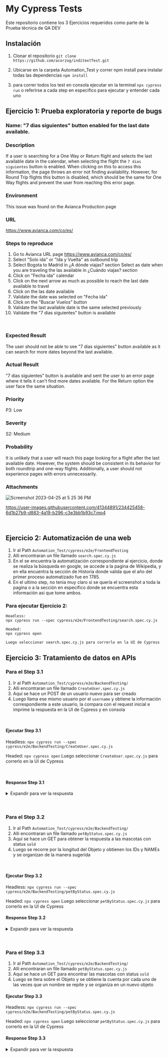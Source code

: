 # My Cypress Tests

Este repositorio contiene los 3 Ejercicios requeridos como parte de la Prueba técnica de QA DEV

## Instalación

1. Clonar el repositorio
    `git clone https://github.com/acorzog/inditextTest.git`

2. Ubicarse en la carpeta Automation_Test y correr npm install para instalar todas las dependencias
    `npm install`

3. para correr todos los test en consola ejecutar en la terminal
    `npx cypress run`
    o referirse a cada step en especifico para ejecutar y entender cada uno


## Ejercicio 1: Prueba exploratoria y reporte de bugs

### **Name:** "7 dias siguientes" button enabled for the last date available.

### **Description**

If a user is searching for a One Way or Return flight and selects the last available date in the calendar, when selecting the flight the `7 dias siguientes` button is enabled. When clicking on this to access this information, the page throws an error not finding availability. However, for Round Trip flights this button is disabled, which should be the same for One Way flights and prevent the user from reaching this error page.
<br />

### **Environment**

This issue was found on the Avianca Production page
<br />

### **URL**

https://www.avianca.com/co/es/
<br />

### **Steps to reproduce**

1. Go to Avianca URL page https://www.avianca.com/co/es/ 
2. Select "Solo ida" or "Ida y Vuelta" as outbound trip
3. Select Bogota to Madrid in ¿A dónde viajas? section
Select as date when you are traveling the las available in ¿Cuándo viajas? section
4. Click on "Fecha ida" calendar
5. Click on the next arrow as much as possible to reach the last date available to travel
6. Click on the las date available
7. Validate the date was selected on "Fecha ida"
8. Click on the "Buscar Vuelos" button
9. Validate the last available date is the same selected previously
10. Validate the "7 dias siguientes" button is available 
<br />

### **Expected Result**

The user should not be able to see "7 dias siguientes" button available as it can search for more dates beyond the last available. 
<br />

### **Actual Result**

"7 dias siguientes" button is available and sent the user to an error page where it tells it can't find more dates available. 
For the Return option the user face the same situation.
<br />

### **Priority**

P3: Low
<br />

### **Severity**

S2: Medium 
<br />

### **Probability**

It is unlikely that a user will reach this page looking for a flight after the last available date. However, the system should be consistent in its behavior for both roundtrip and one-way flights. Additionally, a user should not experience pages with errors unnecessarily.
<br />

### **Attachments**

![Screenshot 2023-04-25 at 5 25 36 PM](https://user-images.githubusercontent.com/41344891/234425022-0b599e18-bf4e-4433-95fc-8455cb94af89.png)

https://user-images.githubusercontent.com/41344891/234425458-6d1b27b9-d883-4a19-b296-c3e3bb1b93c7.mp4


<br />


## Ejercicio 2: Automatización de una web

1. Ir al Path `Automation_Test/cypress/e2e/FrontendTesting`
2. Alli encontraran un file llamado `search.spec.cy.js`
3. En el se encuentra la automatización correspondiente al ejercicio, donde se realiza la búsqueda en google, se accede a la pagina de Wikipedia, y en ella encuentra la sección de Historia donde valida que el año del primer proceso automatizado fue en 1785.
4. En el ultimo step, no tenia muy claro si se quería el screenshot a toda la pagina o a la sección en especifico donde se encuentra esta información asi que tome ambos.

### Para ejecutar Ejercicio 2:

```shell
Headless:
npx cypress run --spec cypress/e2e/FrontendTesting/search.spec.cy.js
```

```
Headed:
npx cypress open

Luego seleccionar search.spec.cy.js para correrlo en la UI de Cypress
```

## Ejercicio 3: Tratamiento de datos en APIs

### Para el Step 3.1

1. Ir al Path `Automation_Test/cypress/e2e/BackendTesting/`
2. Alli encontraran un file llamado `CreateUser.spec.cy.js`
3. Aquí se hace un POST de un usuario nuevo para ser creado
4. Luego llama ese mismo usuario por el `username` y obtiene la información correspondiente a este usuario, la compara con el request inicial e imprime la respuesta en la UI de Cypress y en consola
<br />

#### Ejecutar Step 3.1

Headless:
`npx cypress run --spec cypress/e2e/BackendTesting/CreateUser.spec.cy.js`

Headed:
`npx cypress open`
Luego seleccionar `CreateUser.spec.cy.js` para correrlo en la UI de Cypress

<br />

#### Response Step 3.1

<details>
  <summary>Expandir para ver la respuesta</summary>

```JSON
{
    "id":999,
    "username":"acorzog",
    "firstName":"Andrea",
    "lastName":"Corzo",
    "email":"acorzog@mailinator.com",
    "password":"Test1234",
    "phone":"3456776567",
    "userStatus":1
}
```
</details>
<br />
<br />

### Para el Step 3.2

1. Ir al Path `Automation_Test/cypress/e2e/BackendTesting/`
2. Alli encontraran un file llamado `petByStatus.spec.cy.js`
3. Aquí se hace un GET para obtener la respuesta a las mascotas con status `sold`
4. Luego se recorre por la longitud del Objeto y obtienen los IDs y NAMEs y se organizan de la manera sugerida
<br />

#### Ejecutar Step 3.2

Headless:
`npx cypress run --spec cypress/e2e/BackendTesting/petByStatus.spec.cy.js`

Headed:
`npx cypress open`
Luego seleccionar `petByStatus.spec.cy.js` para correrlo en la UI de Cypress
<br />

#### Response Step 3.2

<details>
  <summary>Expandir para ver la respuesta</summary>
  
  ```JSON
  [
	{
		"id": "171844",
		"name": "Sharik"
	},
	{
		"id": "642718",
		"name": "Charley"
	},
	{
		"id": "880335",
		"name": "Elwanek"
	},
	{
		"id": "599597",
		"name": "Elwanek"
	},
	{
		"id": "643670",
		"name": "Elwanek2"
	},
	{
		"id": "974647",
		"name": "Elwanek"
	},
	{
		"id": "513712",
		"name": "Elwanek2"
	},
	{
		"id": "74408294",
		"name": "doggie"
	},
	{
		"id": "822922",
		"name": "doggie"
	},
	{
		"id": "57352251",
		"name": "doggie"
	},
	{
		"id": "89",
		"name": "Homa"
	},
	{
		"id": "712356652"
	},
	{
		"id": "112794277"
	},
	{
		"id": "439062450"
	},
	{
		"id": "1234",
		"name": "cow"
	},
	{
		"id": "15072010",
		"name": "Стрелка"
	},
	{
		"id": "110",
		"name": "Greta"
	},
	{
		"id": "1698199",
		"name": "Sara"
	},
	{
		"id": "4507",
		"name": "morell jones"
	},
	{
		"id": "456124",
		"name": "cowcow"
	},
	{
		"id": "94501781",
		"name": "doggie"
	},
	{
		"id": "6969420",
		"name": "DAWG"
	},
	{
		"id": "150",
		"name": "NEW_DOGGIE"
	},
	{
		"id": "1881",
		"name": "Hinata"
	},
	{
		"id": "188881",
		"name": "Hinata"
	},
	{
		"id": "55565454",
		"name": "Tom"
	},
	{
		"id": "37930519",
		"name": "doggie"
	},
	{
		"id": "987456123",
		"name": "Kuka"
	},
	{
		"id": "99968774",
		"name": "Хот дог"
	},
	{
		"id": "987456321",
		"name": "{{name}}"
	},
	{
		"id": "321456987",
		"name": "{{name}}"
	},
	{
		"id": "11",
		"name": "Boss"
	},
	{
		"id": "20593238",
		"name": "doggie"
	},
	{
		"id": "71896898",
		"name": "Greta"
	},
	{
		"id": "7772023777",
		"name": "Гектор"
	},
	{
		"id": "930",
		"name": "isaac in"
	},
	{
		"id": "56331470",
		"name": "doggie"
	},
	{
		"id": "91507602",
		"name": "doggie"
	},
	{
		"id": "24093935",
		"name": "doggie"
	},
	{
		"id": "3708840",
		"name": "doggie"
	},
	{
		"id": "27042023",
		"name": "abai"
	},
	{
		"id": "3903023",
		"name": "doggie"
	},
	{
		"id": "13"
	},
	{
		"id": "12"
	},
	{
		"id": "521898",
		"name": "Kayleigh"
	},
	{
		"id": "725834",
		"name": "Kasey"
	},
	{
		"id": "170391",
		"name": "<Homa>"
	},
	{
		"id": "62751340",
		"name": "doggie"
	},
	{
		"id": "24572652",
		"name": "doggie"
	},
	{
		"id": "75854097",
		"name": "doggie"
	},
	{
		"id": "79897977",
		"name": "doggie"
	},
	{
		"id": "38541659",
		"name": "doggie"
	},
	{
		"id": "23437566",
		"name": "doggie"
	},
	{
		"id": "82188160",
		"name": "doggie"
	},
	{
		"id": "22061989",
		"name": "doggie"
	},
	{
		"id": "76621170",
		"name": "doggie"
	},
	{
		"id": "40010473",
		"name": "doggie"
	},
	{
		"id": "38480305",
		"name": "doggie"
	},
	{
		"id": "52931566",
		"name": "doggie"
	},
	{
		"id": "23327731",
		"name": "doggie"
	},
	{
		"id": "33845545",
		"name": "doggie"
	},
	{
		"id": "2022000",
		"name": "Star"
	},
	{
		"id": "33377689",
		"name": "doggie"
	},
	{
		"id": "24364310",
		"name": "kitten1"
	},
	{
		"id": "5644444",
		"name": "Собака"
	},
	{
		"id": "87705905",
		"name": "doggie"
	},
	{
		"id": "777123",
		"name": "Nemo"
	},
	{
		"id": "70119872",
		"name": "Анаконда"
	},
	{
		"id": "70119872000",
		"name": "LAPIN LAPIN"
	},
	{
		"id": "85118363",
		"name": "doggie"
	},
	{
		"id": "37326840",
		"name": "doggie"
	},
	{
		"id": "71551342",
		"name": "doggie"
	},
	{
		"id": "51338511",
		"name": "doggie"
	},
	{
		"id": "1711982",
		"name": "doggie"
	},
	{
		"id": "90369791",
		"name": "doggie"
	}
]
  ```
</details>
<br />
<br />
 
### Para el Step 3.3

1. Ir al Path `Automation_Test/cypress/e2e/BackendTesting/`
2. Alli encontraran un file llamado `petByStatus.spec.cy.js`
3. Aquí se hace un GET para encontrar las mascotas con status `sold`
4. Luego se itera sobre el Objeto y se obtiene la cuenta por cada uno de las veces que un nombre se repite y se organiza en un nuevo objeto

#### Ejecutar Step 3.3

Headless:
`npx cypress run --spec cypress/e2e/BackendTesting/petByStatus.spec.cy.js`

Headed:
`npx cypress open`
Luego seleccionar `petByStatus.spec.cy.js` para correrlo en la UI de Cypress
<br />

#### Response Step 3.3

<details>
  <summary>Expandir para ver la respuesta</summary>
  
  ```JSON
  {
	"Sharik": 1,
	"Charley": 1,
	"Elwanek": 3,
	"Elwanek2": 2,
	"doggie": 11,
	"undefined": 3,
	"cow": 1,
	"Стрелка": 1,
	"Greta": 2,
	"Sara": 1,
	"morell jones": 1,
	"cowcow": 1,
	"DAWG": 1,
	"NEW_DOGGIE": 1,
	"Hinata": 2,
	"Tom": 1,
	"Kuka": 1,
	"Хот дог": 1,
	"{{name}}": 2,
	"Boss": 1,
	"Гектор": 1,
	"isaac in": 1,
	"abai": 1,
	"Kayleigh": 1,
	"Kasey": 1
}
  ```
</details>
<br />
<br />


